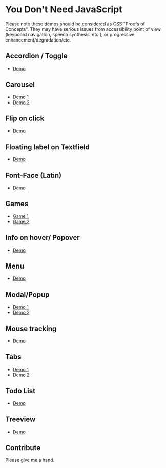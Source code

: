 # You Don't Need JavaScript

Please note these demos should be considered as CSS "Proofs of Concepts". They may have serious issues from accessibility point of view (keyboard navigation, speech synthesis, etc.), or progressive enhancement/degradation/etc.

## Accordion / Toggle

+ [Demo](http://www.mraffaele.com/labs/css-only-accordions/)

## Carousel

+ [Demo 1](http://codepen.io/SitePoint/pen/MyPVdK)
+ [Demo 2](https://codepen.io/cavico/pen/yOjwya)

## Flip on click

+ [Demo](https://codepen.io/RuudBurger/pen/bwjry)

## Floating label on Textfield

+ [Demo](http://codepen.io/KtorZ/pen/ZOzdqG)

## Font-Face (Latin)

+ [Demo](https://yusugomori.com/projects/css-sans/fonts)

## Games

+ [Game 1](https://codepen.io/i0z/pen/mFLCw)
+ [Game 2](https://codepen.io/TabAtkins/pen/JYZgRo)


## Info on hover/ Popover

+ [Demo](https://codepen.io/guuslieben/pen/gabQWM)

## Menu

+ [Demo](https://codepen.io/antoniputra/pen/BzyWmb)

## Modal/Popup

+ [Demo 1](https://codepen.io/peiche/pen/vhqym)
+ [Demo 2](https://codepen.io/chrisburnell/pen/scyKF)

## Mouse tracking

+ [Demo](https://codepen.io/Momciloo/pen/GoGRrQ)

## Tabs

+ [Demo 1](https://codepen.io/llgruff/pen/ZGBxOa)
+ [Demo 2](https://codepen.io/fusco/pen/Wvzjrm)

## Todo List
+ [Demo](http://codepen.io/scryptonite/pen/oLGzdj)

## Treeview

+ [Demo](https://codepen.io/rgg/pen/WrKyzj)

## Contribute

Please give me a hand.
